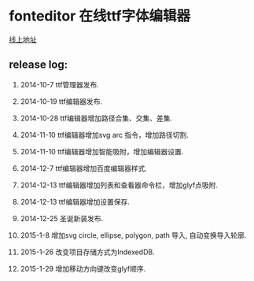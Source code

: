 fonteditor 在线ttf字体编辑器
==========

[线上地址](http://font.baidu.com)


## release log:


1. 2014-10-7 ttf管理器发布.

2. 2014-10-19 ttf编辑器发布.

3. 2014-10-28 ttf编辑器增加路径合集、交集、差集.

4. 2014-11-10 ttf编辑器增加svg arc 指令，增加路径切割.

5. 2014-11-10 ttf编辑器增加智能吸附，增加编辑器设置.

6. 2014-12-7 ttf编辑器增加百度编辑器样式.

7. 2014-12-13 ttf编辑器增加列表和查看器命令栏，增加glyf点吸附.

8. 2014-12-13 ttf编辑器增加设置保存.

9. 2014-12-25 圣诞新装发布.

10. 2015-1-8 增加svg circle, ellipse, polygon, path 导入, 自动变换导入轮廓.

11. 2015-1-26 改变项目存储方式为IndexedDB.

12. 2015-1-29 增加移动方向键改变glyf顺序.
